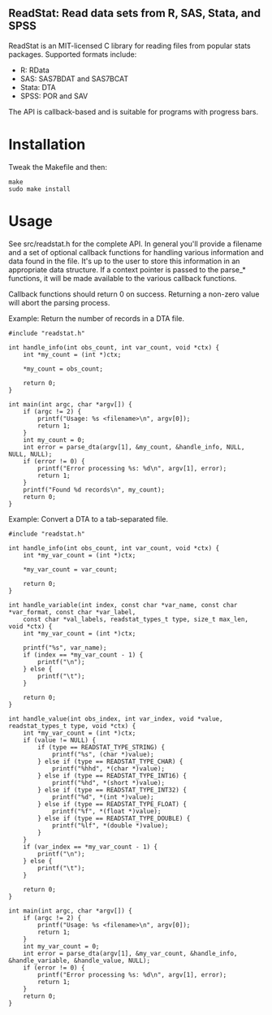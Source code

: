 ReadStat: Read data sets from R, SAS, Stata, and SPSS
--

ReadStat is an MIT-licensed C library for reading files from popular stats
packages. Supported formats include:

* R: RData
* SAS: SAS7BDAT and SAS7BCAT
* Stata: DTA
* SPSS: POR and SAV

The API is callback-based and is suitable for programs with progress bars.


Installation
==

Tweak the Makefile and then:

    make
    sudo make install


Usage
==

See src/readstat.h for the complete API. In general you'll provide a filename
and a set of optional callback functions for handling various information and
data found in the file. It's up to the user to store this information in an
appropriate data structure. If a context pointer is passed to the parse_* functions,
it will be made available to the various callback functions.

Callback functions should return 0 on success. Returning a non-zero value will
abort the parsing process.

Example: Return the number of records in a DTA file.

    #include "readstat.h"

    int handle_info(int obs_count, int var_count, void *ctx) {
        int *my_count = (int *)ctx;

        *my_count = obs_count;

        return 0;
    }

    int main(int argc, char *argv[]) {
        if (argc != 2) {
            printf("Usage: %s <filename>\n", argv[0]);
            return 1;
        }
        int my_count = 0;
        int error = parse_dta(argv[1], &my_count, &handle_info, NULL, NULL, NULL);
        if (error != 0) {
            printf("Error processing %s: %d\n", argv[1], error);
            return 1;
        }
        printf("Found %d records\n", my_count);
        return 0;
    }

Example: Convert a DTA to a tab-separated file.

    #include "readstat.h"

    int handle_info(int obs_count, int var_count, void *ctx) {
        int *my_var_count = (int *)ctx;
        
        *my_var_count = var_count;

        return 0;
    }

    int handle_variable(int index, const char *var_name, const char *var_format, const char *var_label, 
        const char *val_labels, readstat_types_t type, size_t max_len, void *ctx) {
        int *my_var_count = (int *)ctx;

        printf("%s", var_name);
        if (index == *my_var_count - 1) {
            printf("\n");
        } else {
            printf("\t");
        }

        return 0;
    }

    int handle_value(int obs_index, int var_index, void *value, readstat_types_t type, void *ctx) {
        int *my_var_count = (int *)ctx;
        if (value != NULL) {
            if (type == READSTAT_TYPE_STRING) {
                printf("%s", (char *)value);
            } else if (type == READSTAT_TYPE_CHAR) {
                printf("%hhd", *(char *)value);
            } else if (type == READSTAT_TYPE_INT16) {
                printf("%hd", *(short *)value);
            } else if (type == READSTAT_TYPE_INT32) {
                printf("%d", *(int *)value);
            } else if (type == READSTAT_TYPE_FLOAT) {
                printf("%f", *(float *)value);
            } else if (type == READSTAT_TYPE_DOUBLE) {
                printf("%lf", *(double *)value);
            }
        }
        if (var_index == *my_var_count - 1) {
            printf("\n");
        } else {
            printf("\t");
        }

        return 0;
    }

    int main(int argc, char *argv[]) {
        if (argc != 2) {
            printf("Usage: %s <filename>\n", argv[0]);
            return 1;
        }
        int my_var_count = 0;
        int error = parse_dta(argv[1], &my_var_count, &handle_info, &handle_variable, &handle_value, NULL);
        if (error != 0) {
            printf("Error processing %s: %d\n", argv[1], error);
            return 1;
        }
        return 0;
    }

